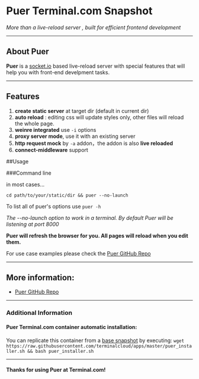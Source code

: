 # **Puer** Terminal.com Snapshot
*More than a live-reload server , built for efficient frontend development*

---

## About Puer

**Puer** is a [socket.io](http://socket.io/) based live-reload server with special features that will help you with front-end develpment tasks. 

---

## Features
1. __create static server__ at target dir (default in current dir)
2. __auto reload__ : editing css will update styles only, other files will reload the whole page.
3. __weinre integrated__  use `-i` options
4. __proxy server mode__, use it with an existing server
5. __http request mock__ by `-a` addon，the addon is also __live reloaded__
6. __connect-middleware__ support



##Usage

###Command line

in most cases...

`cd path/to/your/static/dir && puer --no-launch`

To list all of puer's options use `puer -h`

*The --no-launch option to work in a terminal. By default Puer will be listening at port 8000*

**Puer will refresh the browser for you. All pages will reload when you edit them.**

For use case examples please check the [Puer GitHub Repo](https://github.com/leeluolee/puer)

---

## More information:
- [Puer GitHub Repo](https://github.com/leeluolee/puer)

---


### Additional Information
#### Puer Terminal.com container automatic installation:
You can replicate this container from a [base snapshot](https://www.terminal.com/tiny/FzpHiTXG1K) by executing:
`wget https://raw.githubusercontent.com/terminalcloud/apps/master/puer_installer.sh && bash puer_installer.sh`


---

#### Thanks for using Puer at Terminal.com!